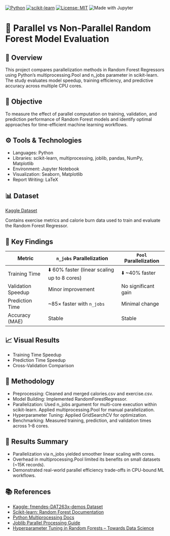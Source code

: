 <p align="left">
  <a href="https://www.python.org/"><img alt="Python" src="https://img.shields.io/badge/Python-3.10+-informational"></a>
  <a href="https://scikit-learn.org/"><img alt="scikit-learn" src="https://img.shields.io/badge/scikit--learn-1.5+-informational"></a>
  <a href="https://opensource.org/licenses/MIT"><img alt="License: MIT" src="https://img.shields.io/badge/License-MIT-green.svg"></a>
  <img alt="Made with Jupyter" src="https://img.shields.io/badge/Made%20with-Jupyter-orange.svg">
</p>

# 🧠 Parallel vs Non-Parallel Random Forest Model Evaluation
## 📘 Overview

This project compares parallelization methods in Random Forest Regressors using Python’s multiprocessing.Pool and n_jobs parameter in scikit-learn. The study evaluates model speedup, training efficiency, and predictive accuracy across multiple CPU cores.

## 🧩 Objective

To measure the effect of parallel computation on training, validation, and prediction performance of Random Forest models and identify optimal approaches for time-efficient machine learning workflows.

## ⚙️ Tools & Technologies

- Languages: Python
- Libraries: scikit-learn, multiprocessing, joblib, pandas, NumPy, Matplotlib
- Environment: Jupyter Notebook
- Visualization: Seaborn, Matplotlib
- Report Writing: LaTeX

## 📊 Dataset

[Kaggle Dataset][kaggle-dataset]

[kaggle-dataset]: https://www.kaggle.com/datasets/fmendes/fmendesdat263xdemos
Contains exercise metrics and calorie burn data used to train and evaluate the Random Forest Regressor.

## 🚀 Key Findings
| Metric             | `n_jobs` Parallelization                     | `Pool` Parallelization |
| ------------------ | -------------------------------------------- | ---------------------- |
| Training Time      | ⬇️ 60% faster (linear scaling up to 8 cores) | ⬇️ ~40% faster         |
| Validation Speedup | Minor improvement                            | No significant gain    |
| Prediction Time    | ~85× faster with `n_jobs`                    | Minimal change         |
| Accuracy (MAE)     | Stable                                       | Stable                 |


## 📈 Visual Results
- Training Time Speedup
- Prediction Time Speedup
- Cross-Validation Comparison


## 🧮 Methodology

- Preprocessing: Cleaned and merged calories.csv and exercise.csv.
- Model Building: Implemented RandomForestRegressor.
- Parallelization: Used n_jobs argument for multi-core execution within scikit-learn. Applied multiprocessing.Pool for manual parallelization.
- Hyperparameter Tuning: Applied GridSearchCV for optimization.
- Benchmarking: Measured training, prediction, and validation times across 1–8 cores.

## 📘 Results Summary

- Parallelization via n_jobs yielded smoother linear scaling with cores.
- Overhead in multiprocessing.Pool limited its benefits on small datasets (~15K records).
- Demonstrated real-world parallel efficiency trade-offs in CPU-bound ML workflows.

## 📚 References
- [Kaggle: fmendes-DAT263x-demos Dataset](https://www.kaggle.com/datasets/fmendes/fmendesdat263xdemos)
- [Scikit-learn: Random Forest Documentation](https://scikit-learn.org/stable/modules/ensemble.html#random-forests)
- [Python Multiprocessing Docs](https://docs.python.org/3/library/multiprocessing.html)
- [Joblib Parallel Processing Guide](https://joblib.readthedocs.io/en/latest/generated/joblib.Parallel.html)
- [Hyperparameter Tuning in Random Forests – Towards Data Science](https://towardsdatascience.com/hyperparameter-tuning-the-random-forest-in-python-using-scikit-learn-28d2aa77dd74)
